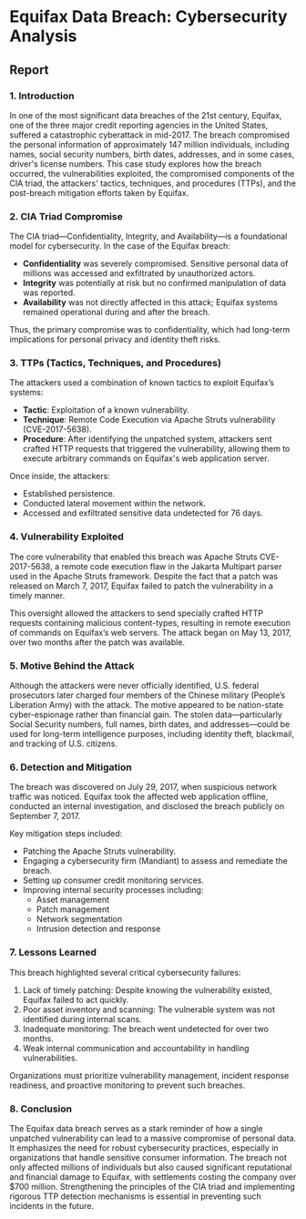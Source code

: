 # Equifax Data Breach: Cybersecurity Analysis

## Report

### 1. Introduction
In one of the most significant data breaches of the 21st century, Equifax, one of the three major credit reporting agencies in the United States, suffered a catastrophic cyberattack in mid-2017. The breach compromised the personal information of approximately 147 million individuals, including names, social security numbers, birth dates, addresses, and in some cases, driver's license numbers. This case study explores how the breach occurred, the vulnerabilities exploited, the compromised components of the CIA triad, the attackers' tactics, techniques, and procedures (TTPs), and the post-breach mitigation efforts taken by Equifax.

### 2. CIA Triad Compromise
The CIA triad—Confidentiality, Integrity, and Availability—is a foundational model for cybersecurity. In the case of the Equifax breach:

- **Confidentiality** was severely compromised. Sensitive personal data of millions was accessed and exfiltrated by unauthorized actors.
- **Integrity** was potentially at risk but no confirmed manipulation of data was reported.
- **Availability** was not directly affected in this attack; Equifax systems remained operational during and after the breach.

Thus, the primary compromise was to confidentiality, which had long-term implications for personal privacy and identity theft risks.

### 3. TTPs (Tactics, Techniques, and Procedures)
The attackers used a combination of known tactics to exploit Equifax’s systems:

- **Tactic**: Exploitation of a known vulnerability.
- **Technique**: Remote Code Execution via Apache Struts vulnerability (CVE-2017-5638).
- **Procedure**: After identifying the unpatched system, attackers sent crafted HTTP requests that triggered the vulnerability, allowing them to execute arbitrary commands on Equifax's web application server.

Once inside, the attackers:

- Established persistence.
- Conducted lateral movement within the network.
- Accessed and exfiltrated sensitive data undetected for 76 days.

### 4. Vulnerability Exploited
The core vulnerability that enabled this breach was Apache Struts CVE-2017-5638, a remote code execution flaw in the Jakarta Multipart parser used in the Apache Struts framework. Despite the fact that a patch was released on March 7, 2017, Equifax failed to patch the vulnerability in a timely manner.

This oversight allowed the attackers to send specially crafted HTTP requests containing malicious content-types, resulting in remote execution of commands on Equifax’s web servers. The attack began on May 13, 2017, over two months after the patch was available.

### 5. Motive Behind the Attack
Although the attackers were never officially identified, U.S. federal prosecutors later charged four members of the Chinese military (People’s Liberation Army) with the attack. The motive appeared to be nation-state cyber-espionage rather than financial gain. The stolen data—particularly Social Security numbers, full names, birth dates, and addresses—could be used for long-term intelligence purposes, including identity theft, blackmail, and tracking of U.S. citizens.

### 6. Detection and Mitigation
The breach was discovered on July 29, 2017, when suspicious network traffic was noticed. Equifax took the affected web application offline, conducted an internal investigation, and disclosed the breach publicly on September 7, 2017.

Key mitigation steps included:

- Patching the Apache Struts vulnerability.
- Engaging a cybersecurity firm (Mandiant) to assess and remediate the breach.
- Setting up consumer credit monitoring services.
- Improving internal security processes including:
  - Asset management
  - Patch management
  - Network segmentation
  - Intrusion detection and response

### 7. Lessons Learned
This breach highlighted several critical cybersecurity failures:

1. Lack of timely patching: Despite knowing the vulnerability existed, Equifax failed to act quickly.
2. Poor asset inventory and scanning: The vulnerable system was not identified during internal scans.
3. Inadequate monitoring: The breach went undetected for over two months.
4. Weak internal communication and accountability in handling vulnerabilities.

Organizations must prioritize vulnerability management, incident response readiness, and proactive monitoring to prevent such breaches.

### 8. Conclusion
The Equifax data breach serves as a stark reminder of how a single unpatched vulnerability can lead to a massive compromise of personal data. It emphasizes the need for robust cybersecurity practices, especially in organizations that handle sensitive consumer information. The breach not only affected millions of individuals but also caused significant reputational and financial damage to Equifax, with settlements costing the company over $700 million. Strengthening the principles of the CIA triad and implementing rigorous TTP detection mechanisms is essential in preventing such incidents in the future.
